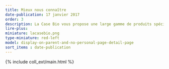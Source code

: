 ```yaml
---
title: Mieux nous connaître
date-publication: 17 janvier 2017
order: 3
description: La Case Bio vous propose une large gamme de produits spécialisés , et de services
lire-plus:
miniature: lacasebio.png
type-miniature: red-left
model: display-on-parent-and-no-personal-page-detail-page
sort_items : date-publication
---
```



{% include coll_ext/main.html %}


